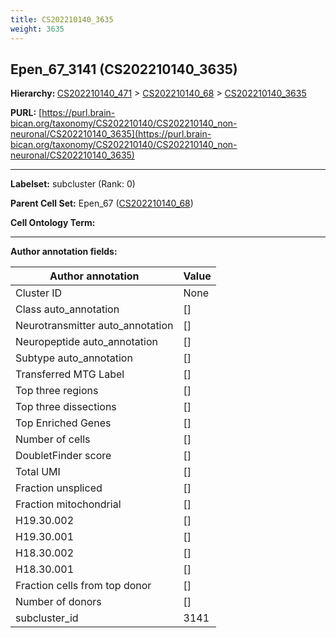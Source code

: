```yaml
---
title: CS202210140_3635
weight: 3635
---
```

## Epen_67_3141 (CS202210140_3635)
<b>Hierarchy: </b>
[CS202210140_471](../CS202210140_471) >
[CS202210140_68](../CS202210140_68) >
[CS202210140_3635](../CS202210140_3635)

**PURL:** [https://purl.brain-bican.org/taxonomy/CS202210140/CS202210140_non-neuronal/CS202210140_3635](https://purl.brain-bican.org/taxonomy/CS202210140/CS202210140_non-neuronal/CS202210140_3635)

---


**Labelset:** subcluster (Rank: 0)

**Parent Cell Set:** Epen_67 ([CS202210140_68](../CS202210140_68))



**Cell Ontology Term:** 

[MARKER GENES.]: #


---

[TRANSFERRED ANNOTATIONS.]: #


[AUTHOR ANNOTATION FIELDS.]: #


**Author annotation fields:**

| Author annotation | Value |
|-------------------|-------|
|Cluster ID|None|
|Class auto_annotation|[]|
|Neurotransmitter auto_annotation|[]|
|Neuropeptide auto_annotation|[]|
|Subtype auto_annotation|[]|
|Transferred MTG Label|[]|
|Top three regions|[]|
|Top three dissections|[]|
|Top Enriched Genes|[]|
|Number of cells|[]|
|DoubletFinder score|[]|
|Total UMI|[]|
|Fraction unspliced|[]|
|Fraction mitochondrial|[]|
|H19.30.002|[]|
|H19.30.001|[]|
|H18.30.002|[]|
|H18.30.001|[]|
|Fraction cells from top donor|[]|
|Number of donors|[]|
|subcluster_id|3141|
